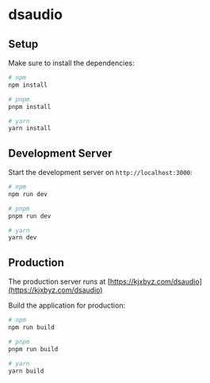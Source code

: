 # dsaudio

## Setup

Make sure to install the dependencies:

```bash
# npm
npm install

# pnpm
pnpm install

# yarn
yarn install
```

## Development Server

Start the development server on `http://localhost:3000`:

```bash
# npm
npm run dev

# pnpm
pnpm run dev

# yarn
yarn dev
```

## Production

The production server runs at [https://kjxbyz.com/dsaudio](https://kjxbyz.com/dsaudio)

Build the application for production:

```bash
# npm
npm run build

# pnpm
pnpm run build

# yarn
yarn build
```
